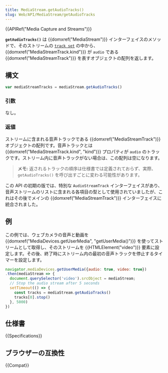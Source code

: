 ```yaml
---
title: MediaStream.getAudioTracks()
slug: Web/API/MediaStream/getAudioTracks
---
```

{{APIRef("Media Capture and Streams")}}

**`getAudioTracks()`** は {{domxref("MediaStream")}} インターフェイスのメソッドで、そのストリームの [`track set`](https://www.w3.org/TR/mediacapture-streams/#track-set) の中から、 {{domxref("MediaStreamTrack.kind")}} が `audio` である {{domxref("MediaStreamTrack")}} を表すオブジェクトの配列を返します。

## 構文

```js
var mediaStreamTracks = mediaStream.getAudioTracks()
```

### 引数

なし。

### 返値

ストリームに含まれる音声トラックである {{domxref("MediaStreamTrack")}} オブジェクトの配列です。音声トラックとは {{domxref("MediaStreamTrack.kind", "kind")}} プロパティが `audio` のトラックです。ストリーム内に音声トラックがない場合は、この配列は空になります。

> **メモ:** 返されるトラックの順序は仕様書では定義されておらず、実際、 `getAudioTracks()` を呼び出すごとに変わる可能性があります。

この API の初期の版では、特別な `AudioStreamTrack` インターフェイスがあり、音声ストリームのリストに含まれる各項目の型として使用されていましたが、これはその後でメインの {{domxref("MediaStreamTrack")}} インターフェイスに統合されました。

## 例

この例では、ウェブカメラの音声と動画を {{domxref("MediaDevices.getUserMedia", "getUserMedia()")}} を使ってストリームとして取得し、そのストリームを {{HTMLElement("video")}} 要素に設定します。その後、終了時にストリーム内の最初の音声トラックを停止するタイマーを設定します。

```js
navigator.mediaDevices.getUserMedia({audio: true, video: true})
.then(mediaStream => {
  document.querySelector('video').srcObject = mediaStream;
  // Stop the audio stream after 5 seconds
  setTimeout(() => {
    const tracks = mediaStream.getAudioTracks()
    tracks[0].stop()
  }, 5000)
})
```

## 仕様書

{{Specifications}}

## ブラウザーの互換性

{{Compat}}
